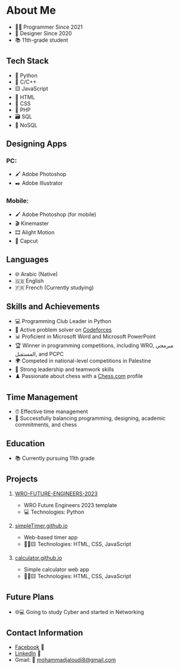 # About Me

- 👨‍💻 Programmer Since 2021
- 🎨 Designer Since 2020
- 📚 11th-grade student

## Tech Stack

- 🐍 Python
- 🔵 C/C++
- 🟨 JavaScript
- 🍊 HTML
- 🎨 CSS
- 🐘 PHP
- 🗃️ SQL
- 📄 NoSQL

## Designing Apps

### PC:
- 🖌️ Adobe Photoshop
- ✒️ Adobe Illustrator

### Mobile:
- 🖌️ Adobe Photoshop (for mobile)
- 🎬 Kinemaster
- 🎞️ Alight Motion
- 🎥 Capcut

## Languages

- 🌐 Arabic (Native)
- 🇬🇧 English
- 🇫🇷 French (Currently studying)

## Skills and Achievements

- 💻 Programming Club Leader in Python
- 🚀 Active problem solver on [Codeforces](https://codeforces.com/profile/secret2023)
- 📊 Proficient in Microsoft Word and Microsoft PowerPoint
- 🏆 Winner in programming competitions, including WRO, مبرمجي المستقبل, and PCPC
- 🌍 Competed in national-level competitions in Palestine
- 🤝 Strong leadership and teamwork skills
- ♟️ Passionate about chess with a [Chess.com](https://www.chess.com/member/ayanokoji-kiotaka) profile

## Time Management

- ⏰ Effective time management
- 📅 Successfully balancing programming, designing, academic commitments, and chess

## Education

- 📚 Currently pursuing 11th grade

## Projects

1. [WRO-FUTURE-ENGINEERS-2023](https://github.com/mohammadjaloudi/WRO-FUTURE-ENGINEERS-2023)
   - WRO Future Engineers 2023 template
   - 💻 Technologies: Python

2. [simpleTimer.github.io](https://github.com/mohammadjaloudi/simpleTimer.github.io)
   - Web-based timer app
   - 🍊🎨🟨 Technologies: HTML, CSS, JavaScript

3. [calculator.github.io](https://github.com/mohammadjaloudi/calculator.github.io)
   - Simple calculator web app
   - 🍊🎨🟨 Technologies: HTML, CSS, JavaScript

## Future Plans

- 🌐💻 Going to study Cyber and started in Networking

## Contact Information

- [Facebook](https://www.facebook.com/Mohammad.Jaloudi.999/) 📘
- [LinkedIn](https://www.linkedin.com/in/mohammad-jaloudi-8176a5299/) 🔗
- Gmail: 📧 mohammadjaloudi8@gmail.com
